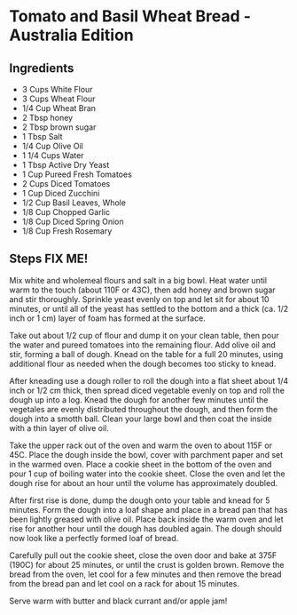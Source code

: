 # Tomato and Basil Wheat Bread - Australia Edition

## Ingredients
* 3 Cups White Flour
* 3 Cups Wheat Flour
* 1/4 Cup Wheat Bran
* 2 Tbsp honey
* 2 Tbsp brown sugar
* 1 Tbsp Salt
* 1/4 Cup Olive Oil
* 1 1/4 Cups Water
* 1 Tbsp Active Dry Yeast
* 1 Cup Pureed Fresh Tomatoes
* 2 Cups Diced Tomatoes
* 1 Cup Diced Zucchini
* 1/2 Cup Basil Leaves, Whole
* 1/8 Cup Chopped Garlic
* 1/8 Cup Diced Spring Onion
* 1/8 Cup Fresh Rosemary

## Steps FIX ME!
Mix white and wholemeal flours and salt in a big bowl. Heat water until warm to the touch (about 110F or 43C), then add honey and brown sugar and stir thoroughly. Sprinkle yeast evenly on top and let sit for about 10 minutes, or until all of the yeast has settled to the bottom and a thick (ca. 1/2 inch or 1 cm) layer of foam has formed at the surface.

Take out about 1/2 cup of flour and dump it on your clean table, then pour the water and pureed tomatoes into the remaining flour. Add olive oil and stir, forming a ball of dough. Knead on the table for a full 20 minutes, using additional flour as needed when the dough becomes too sticky to knead.

After kneading use a dough roller to roll the dough into a flat sheet about 1/4 inch or 1/2 cm thick, then spread diced vegetable evenly on top and roll the dough up into a log. Knead the dough for another few minutes until the vegetales are evenly distributed throughout the dough, and then form the dough into a smotth ball. Clean your large bowl and then coat the inside with a thin layer of olive oil.

Take the upper rack out of the oven and warm the oven to about 115F or 45C. Place the dough inside the bowl, cover with parchment paper and set in the warmed oven. Place a cookie sheet in the bottom of the oven and pour 1 cup of boiling water into the cookie sheet. Close the oven and let the dough rise for about an hour until the volume has approximately doubled.

After first rise is done, dump the dough onto your table and knead for 5 minutes. Form the dough into a loaf shape and place in a bread pan that has been lightly greased with olive oil. Place back inside the warm oven and let rise for another hour until the dough has doubled again. The dough should now look like a perfectly formed loaf of bread.

Carefully pull out the cookie sheet, close the oven door and bake at 375F (190C) for about 25 minutes, or until the crust is golden brown. Remove the bread from the oven, let cool for a few minutes and then remove the bread from the bread pan and let cool on a rack for about 15 minutes.

Serve warm with butter and black currant and/or apple jam!
